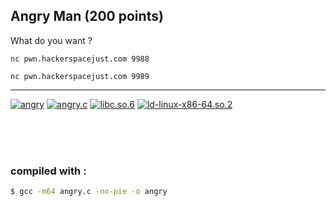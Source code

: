 Angry Man (200 points)
----------------------------------------
What do you want ? 

`nc pwn.hackerspacejust.com 9988`

`nc pwn.hackerspacejust.com 9989`

----------------------------------------

[![angry][1]][1_url]
[![angry.c][2]][2_url]
[![libc.so.6][3]][3_url]
[![ld-linux-x86-64.so.2][4]][4_url]

[1]: https://img.shields.io/badge/-angry-blue?style=for-the-badge&logo=
[2]: https://img.shields.io/badge/-angry.c-blue?style=for-the-badge&logo=
[3]: https://img.shields.io/badge/-libc.so.6-blue?style=for-the-badge&logo=
[4]: https://img.shields.io/badge/-ld--linux--x86--64.so.2-blue?style=for-the-badge&logo=

[1_url]: angry
[2_url]: angry.c
[3_url]: libc.so.6
[4_url]: ld-linux-x86-64.so.2




<br>
<br>
<br>

### compiled with :

```bash
$ gcc -m64 angry.c -no-pie -o angry
```
